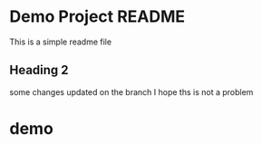 # Demo Project README

This is a simple readme file

## Heading 2
some changes updated on the branch I hope ths is not a problem
# demo
